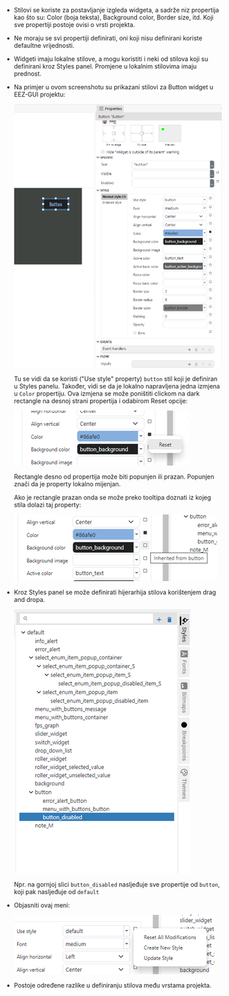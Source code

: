 -   Stilovi se koriste za postavljanje izgleda widgeta, a sadrže niz propertija kao što su: Color (boja teksta), Background color, Border size, itd. Koji sve propertiji postoje ovisi o vrsti projekta.

-   Ne moraju se svi propertiji definirati, oni koji nisu definirani koriste defaultne vrijednosti.

-   Widgeti imaju lokalne stilove, a mogu koristiti i neki od stilova koji su definirani kroz Styles panel. Promjene u lokalnim stilovima imaju prednost.

-   Na primjer u ovom screenshotu su prikazani stilovi za Button widget u EEZ-GUI projektu:

    ![Alt text](button_widget_eez_gui.png)

    Tu se vidi da se koristi ("Use style" property) `button` stil koji je definiran u Styles panelu. Također, vidi se da je lokalno napravljena jedna izmjena u `Color` propertiju. Ova izmjena se može poništiti clickom na dark rectangle na desnoj strani propertija i odabirom Reset opcije:

    ![Alt text](property_reset.png)

    Rectangle desno od propertija može biti popunjen ili prazan. Popunjen znači da je property lokalno mijenjan.

    Ako je rectangle prazan onda se može preko tooltipa doznati iz kojeg stila dolazi taj property:

    ![Alt text](image-1.png)

-   Kroz Styles panel se može definirati hijerarhija stilova korištenjem drag and dropa.

    ![Alt text](image-2.png)

    Npr. na gornjoj slici `button_disabled` nasljeđuje sve propertije od `button`, koji pak nasljeđuje od `default`

-   Objasniti ovaj meni:

    ![Alt text](image-3.png)

-   Postoje određene razlike u definiranju stilova među vrstama projekta.
